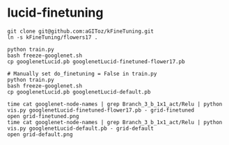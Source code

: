 # lucid-finetuning

    git clone git@github.com:aGIToz/kFineTuning.git
    ln -s kFineTuning/flowers17 .

    python train.py
    bash freeze-googlenet.sh
    cp googlenetLucid.pb googlenetLucid-finetuned-flower17.pb

    # Manually set do_finetuning = False in train.py
    python train.py
    bash freeze-googlenet.sh
    cp googlenetLucid.pb googlenetLucid-default.pb

    time cat googlenet-node-names | grep Branch_3_b_1x1_act/Relu | python vis.py googlenetLucid-finetuned-flower17.pb - grid-finetuned
    open grid-finetuned.png
    time cat googlenet-node-names | grep Branch_3_b_1x1_act/Relu | python vis.py googlenetLucid-default.pb - grid-default
    open grid-default.png
